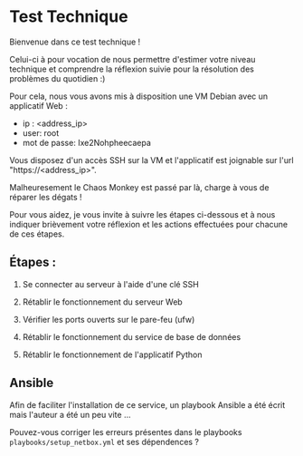 Test Technique
================

Bienvenue dans ce test technique !

Celui-ci à pour vocation de nous permettre d'estimer votre niveau technique et comprendre la réflexion suivie pour la résolution des problèmes du quotidien :)

Pour cela, nous vous avons mis à disposition une VM Debian avec un applicatif Web :
 - ip : <address_ip>
 - user: root
 - mot de passe: Ixe2Nohpheecaepa
 
Vous disposez d'un accès SSH sur la VM et l'applicatif est joignable sur l'url "https://<address_ip>".

Malheuresement le Chaos Monkey est passé par là, charge à vous de réparer les dégats !

Pour vous aidez, je vous invite à suivre les étapes ci-dessous et à nous indiquer brièvement votre réflexion et les actions effectuées pour chacune de ces étapes.

Étapes :
----------

1. Se connecter au serveur à l'aide d'une clé SSH

2. Rétablir le fonctionnement du serveur Web 

3. Vérifier les ports ouverts sur le pare-feu (ufw)

4. Rétablir le fonctionnement du service de base de données

5. Rétablir le fonctionnement de l'applicatif Python

Ansible
---------

Afin de faciliter l'installation de ce service, un playbook Ansible a été écrit mais l'auteur a été un peu vite ...

Pouvez-vous corriger les erreurs présentes dans le playbooks `playbooks/setup_netbox.yml` et ses dépendences ?

